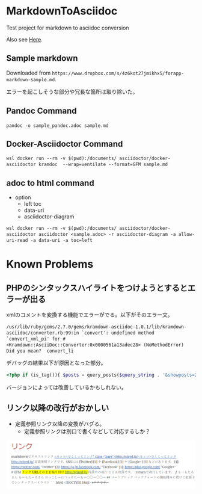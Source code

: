 # MarkdownToAsciidoc
Test project for markdown to asciidoc conversion

Also see [Here](https://matthewsetter.com/technical-documentation/asciidoc/convert-markdown-to-asciidoc-with-kramdoc/).

## Sample markdown

Downloaded from `https://www.dropbox.com/s/4z6kot27jmikhx5/forapp-markdown-sample.md`.

エラーを起こしそうな部分や冗長な箇所は取り除いた。

## Pandoc Command


```
pandoc -o sample_pandoc.adoc sample.md
```

## Docker-Asciidoctor Command

```
wsl docker run --rm -v $(pwd):/documents/ asciidoctor/docker-asciidoctor kramdoc  --wrap=ventilate --format=GFM sample.md
```

## adoc to html command

- option
  - left toc
  - data-uri
  - asciidoctor-diagram

```
wsl docker run --rm -v $(pwd):/documents/ asciidoctor/docker-asciidoctor asciidoctor <sample.adoc> -r asciidoctor-diagram -a allow-uri-read -a data-uri -a toc=left
```


# Known Problems


## PHPのシンタックスハイライトをつけようとするとエラーが出る

xmlのコメントを変換する機能でエラーがでる。以下がそのエラー文。

```
/usr/lib/ruby/gems/2.7.0/gems/kramdown-asciidoc-1.0.1/lib/kramdown-asciidoc/converter.rb:99:in `convert': undefined method `convert_xml_pi' for #<Kramdown::AsciiDoc::Converter:0x0000561a13adec28> (NoMethodError)
Did you mean?  convert_li
```

デバッグの結果以下が原因となった部分。

```php
<?php if (is_tag()){ $posts = query_posts($query_string . '&showposts=20'); } ?>
```

バージョンによっては改善しているかもしれない。

## リンク以降の改行がおかしい

- 定義参照リンク以降の変換がバグる。
  - 定義参照リンクは別口で書くなどして対応するしか？

![](linkbug.png)